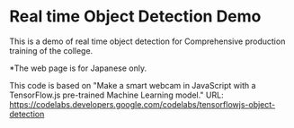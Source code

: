 # Real time Object Detection Demo
This is a demo of real time object detection for Comprehensive production training of the college.

*The web page is for Japanese only.

This code is based on "Make a smart webcam in JavaScript with a TensorFlow.js pre-trained Machine Learning model."
URL: https://codelabs.developers.google.com/codelabs/tensorflowjs-object-detection
